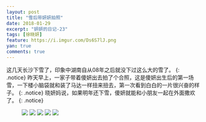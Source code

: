 ```yaml
---
layout: post
title: "雪后带妍妍拍照"
date: 2018-01-29
excerpt: "妍妍的日记-23"
tags: [徐晓妍]
feature: https://i.imgur.com/Ds6S7lJ.png
yan: true
comments: true
---
```

这几天长沙下雪了，印象中湖南自从08年之后就没下过这么大的雪了。
{: .notice}
昨天早上，一家子带着傻妍出去拍了个合照，这是傻妍出生后的第一场雪，一下楼小脑袋就和装了马达一样扭来扭去，第一次看到白白的一片很兴奋的样子。
{: .notice}
晓妍妈说，如果明年还下雪，傻妍就能和小朋友一起在外面撒欢了。
{: .notice}
<figure>
    <a href="{{ site.staticUrl }}/yanyan/image/quanjiafu1.jpg"><img src="{{ site.staticUrl }}/yanyan/image/quanjiafu1.jpg" /></a>
    <a href="{{ site.staticUrl }}/yanyan/image/quanjiafu2.jpg"><img src="{{ site.staticUrl }}/yanyan/image/quanjiafu2.jpg?imageView2/2/w/722/h/950" /></a>
    <a href="{{ site.staticUrl }}/yanyan/image/quanjiafu3.jpg"><img src="{{ site.staticUrl }}/yanyan/image/quanjiafu3.jpg?imageView2/2/w/722/h/950" /></a>
    <a href="{{ site.staticUrl }}/yanyan/image/quanjiafu4.jpg"><img src="{{ site.staticUrl }}/yanyan/image/quanjiafu4.jpg?imageView2/2/w/722/h/950" /></a>
    <a href="{{ site.staticUrl }}/yanyan/image/quanjiafu6.jpg"><img src="{{ site.staticUrl }}/yanyan/image/quanjiafu6.jpg?imageView2/2/w/722/h/950" /></a>
</figure>
